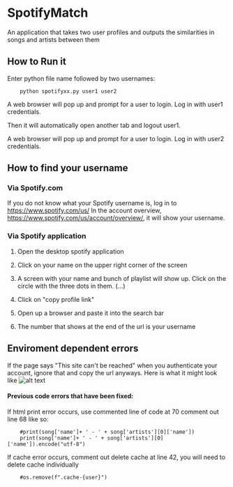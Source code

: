 # SpotifyMatch
An application that takes two user profiles and outputs the similarities in songs and artists between them

## How to Run it
Enter python file name followed by two usernames:

        python spotifyxx.py user1 user2
        
A web browser will pop up and prompt for a user to login. Log in with user1 credentials.

Then it will automatically open another tab and logout user1.

A web browser will pop up and prompt for a user to login. Log in with user2 credentials.

## How to find your username
### Via Spotify.com
  If you do not know what your Spotify username is, log in to https://www.spotify.com/us/ 
  In the account overview, https://www.spotify.com/us/account/overview/, it will show your username. 

### Via Spotify application
  1. Open the desktop spotify application

  2. Click on your name on the upper right corner of the screen
  
  3. A screen with your name and bunch of playlist will show up. Click on the circle with the three dots in them. (...) 
  
  4. Click on "copy profile link" 

  5. Open up a browser and paste it into the search bar

  6. The number that shows at the end of the url is your username

## Enviroment dependent errors
If the page says "This site can't be reached" when you authenticate your account, ignore that and copy the url anyways. 
Here is what it might look like
![alt text](C:\Users\pepke101\Downloads\localhost_error.jpg)

#### Previous code errors that have been fixed:

If html print error occurs, use commented line of code at 70 comment out line 68 like so:
        
        #print(song['name']+ ' - ' + song['artists'][0]['name'])
        print(song['name']+ ' - ' + song['artists'][0]['name']).encode("utf-8")


If cache error occurs, comment out delete cache at line 42, you will need to delete cache individually
        
        #os.remove(f".cache-{user}")
